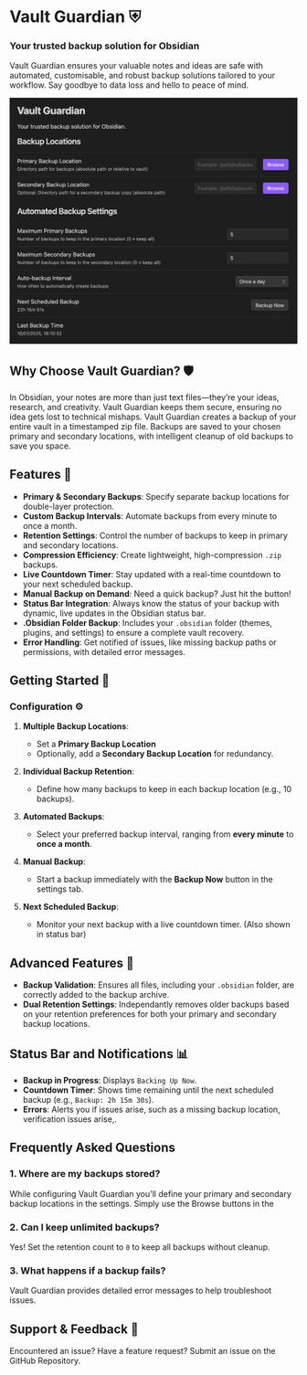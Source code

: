 # Vault Guardian ⛨
### **Your trusted backup solution for Obsidian**  
Vault Guardian ensures your valuable notes and ideas are safe with automated, customisable, and robust backup solutions tailored to your workflow. Say goodbye to data loss and hello to peace of mind.

![Vault Guardian Screenshot](https://github.com/hellotimking/Vault-Guardian/blob/main/settings-screenshot.png)

## Why Choose Vault Guardian? 🛡️  

In Obsidian, your notes are more than just text files—they’re your ideas, research, and creativity. Vault Guardian keeps them secure, ensuring no idea gets lost to technical mishaps. Vault Guardian creates a backup of your entire vault in a timestamped zip file. Backups are saved to your chosen primary and secondary locations, with intelligent cleanup of old backups to save you space.

## Features 🌟

- **Primary & Secondary Backups**: Specify separate backup locations for double-layer protection.  
- **Custom Backup Intervals**: Automate backups from every minute to once a month.  
- **Retention Settings**: Control the number of backups to keep in primary and secondary locations.  
- **Compression Efficiency**: Create lightweight, high-compression `.zip` backups.
- **Live Countdown Timer**: Stay updated with a real-time countdown to your next scheduled backup.  
- **Manual Backup on Demand**: Need a quick backup? Just hit the button!  
- **Status Bar Integration**: Always know the status of your backup with dynamic, live updates in the Obsidian status bar.  
- **.Obsidian Folder Backup**: Includes your `.obsidian` folder (themes, plugins, and settings) to ensure a complete vault recovery.  
- **Error Handling**: Get notified of issues, like missing backup paths or permissions, with detailed error messages.  

## Getting Started 🚀  

### Configuration ⚙️ 

1. **Multiple Backup Locations**:  
   - Set a **Primary Backup Location**
   - Optionally, add a **Secondary Backup Location** for redundancy.  

2. **Individual Backup Retention**:  
   - Define how many backups to keep in each backup location (e.g., 10 backups).  

3. **Automated Backups**:  
   - Select your preferred backup interval, ranging from **every minute** to **once a month**.  

4. **Manual Backup**:  
   - Start a backup immediately with the **Backup Now** button in the settings tab.  

5. **Next Scheduled Backup**:  
   - Monitor your next backup with a live countdown timer. (Also shown in status bar)

## Advanced Features 🔧  
  
- **Backup Validation**: Ensures all files, including your `.obsidian` folder, are correctly added to the backup archive.
- **Dual Retention Settings**: Independantly removes older backups based on your retention preferences for both your primary and secondary backup locations.

## Status Bar and Notifications 📊  

- **Backup in Progress**: Displays `Backing Up Now`.  
- **Countdown Timer**: Shows time remaining until the next scheduled backup (e.g., `Backup: 2h 15m 30s`).  
- **Errors**: Alerts you if issues arise, such as a missing backup location, verification issues arise,.  

## Frequently Asked Questions  

### 1. Where are my backups stored?  
While configuring Vault Guardian you'll define your primary and secondary backup locations in the settings. Simply use the Browse buttons in the 

### 2. Can I keep unlimited backups?  
Yes! Set the retention count to `0` to keep all backups without cleanup.  

### 3. What happens if a backup fails?  
Vault Guardian provides detailed error messages to help troubleshoot issues.

## Support & Feedback 💬  

Encountered an issue? Have a feature request? Submit an issue on the GitHub Repository.
